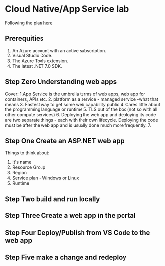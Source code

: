 # Cloud Native/App Service lab
Following the plan [here](https://learn.microsoft.com/en-us/azure/app-service/quickstart-dotnetcore?tabs=net70&pivots=development-environment-vscode)

## Prerequities
1. An Azure account with an active subscription.
2. Visual Studio Code.
3. The Azure Tools extension.
4. The latest .NET 7.0 SDK.

## Step Zero Understanding web apps
Cover:
1.App Service is the umbrella terms of web apps, web app for containers, APIs etc.
2. platform as a service - managed service -what that means
3. Fastest way to get some web capability public
4. Cares little about the programming language or runtime
5. TLS out of the box (not so with all other compute services)
6. Deploying the web app and deploying its code are two separate things - each with their own lifecycle. Deploying the code must be after the web app and is usually done much more frequently.
7. 

   
## Step One Create an ASP.NET web app

Things to think about:
1. It's name
2. Resource Group
3. Region
4. Service plan - Windows or Linux
5. Runtime

## Step Two build and run locally

## Step Three Create a web app in the portal

## Step Four Deploy/Publish from VS Code to the web app

## Step Five make a change and redeploy
